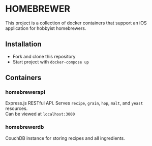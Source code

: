 # HOMEBREWER

This project is a collection of docker containers that support an iOS application for hobbyist homebrewers.

## Installation

- Fork and clone this repository
- Start project with `docker-compose up`

## Containers

### homebrewerapi

Express.js RESTful API. Serves `recipe`, `grain`, `hop`, `malt`, and `yeast` resources.  
Can be viewed at `localhost:3000`

### homebrewerdb

CouchDB instance for storing recipes and all ingredients.

